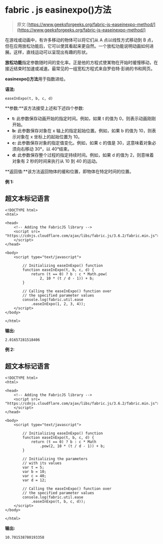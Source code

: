 # fabric . js easinexpo()方法

> 原文:[https://www.geeksforgeeks.org/fabric-js-easeinexpo-method/](https://www.geeksforgeeks.org/fabric-js-easeinexpo-method/)

在游戏或动画中，有许多移动的物体可以将它们从 A 点以线性方式移动到 B 点，但在应用放松功能后，它可以使其看起来更自然。一个放松功能说明动画如何进展。这样，直线运动可以呈现出有趣的形状。

**放松功能**指定参数随时间的变化率。正是他的方程式使某物在开始时缓慢移动，在接近结束时加速或减速。最常见的一组宽松方程式来自罗伯特·彭纳的书和网页。

**easinexpo()方法**用于指数进给。

**语法:**

```
easeInExpo(t, b, c, d)
```

**参数:**该方法接受上述和下述四个参数:

*   **t:** 此参数保存动画开始的指定时间。例如，如果 t 的值为 0，则表示动画刚刚开始。
*   **b:** 此参数保存对象在 x 轴上的指定起始位置。例如，如果 b 的值为 10，则表示对象在 x 坐标上的起始位置为 10。
*   **c:** 此参数保存对象的指定值变化。例如，如果 c 的值是 30，这意味着对象必须向右移动 30°，以 40°结束。
*   **d:** 此参数保存整个过程的指定持续时间。例如，如果 d 的值为 2，则意味着对象有 2 秒的时间来执行从 10 到 40 的运动。

**返回值:**该方法返回物体的缓和位置，即物体在特定时间的位置。

**例 1:**

## 超文本标记语言

```
<!DOCTYPE html>
<html>

<head>
    <!-- Adding the FabricJS library -->
    <script src=
"https://cdnjs.cloudflare.com/ajax/libs/fabric.js/3.6.2/fabric.min.js">
    </script>
</head>

<body>
    <script type="text/javascript">

        // Initializing easeInExpo() function
        function easeInExpo(t, b, c, d) {
            return (t == 0) ? b : c * Math.pow(
                2, 10 * (t / d - 1)) + b;
        }

        // Calling the easeInExpo() function over
        // the specified parameter values
        console.log(fabric.util.ease
            .easeInExpo(1, 2, 3, 4));
    </script>
</body>

</html>
```

**输出:**

```
2.01657281518406
```

**例 2:**

## 超文本标记语言

```
<!DOCTYPE html>
<html>

<head>
    <!-- Adding the FabricJS library -->
    <script src=
"https://cdnjs.cloudflare.com/ajax/libs/fabric.js/3.6.2/fabric.min.js">
    </script>
</head>

<body>
    <script type="text/javascript">

        // Initializing easeInExpo() function
        function easeInExpo(t, b, c, d) {
            return (t == 0) ? b : c * Math
                .pow(2, 10 * (t / d - 1)) + b;
        }

        // Initializing the parameters
        // with its values
        var t = 5;
        var b = 10;
        var c = 40;
        var d = 12;

        // Calling the easeInExpo() function over
        // the specified parameter values
        console.log(fabric.util.ease
            .easeInExpo(t, b, c, d));
    </script>
</body>

</html>
```

**输出:**

```
10.701538780193358
```